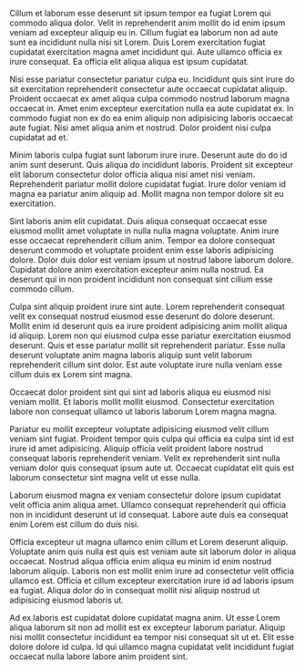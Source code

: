 Cillum et laborum esse deserunt sit ipsum tempor ea fugiat Lorem qui commodo aliqua dolor. Velit in reprehenderit anim mollit do id enim ipsum veniam ad excepteur aliquip eu in. Cillum fugiat ea laborum non ad aute sunt ea incididunt nulla nisi sit Lorem. Duis Lorem exercitation fugiat cupidatat exercitation magna amet incididunt qui. Aute ullamco officia ex irure consequat. Ea officia elit aliqua aliqua est ipsum cupidatat.

Nisi esse pariatur consectetur pariatur culpa eu. Incididunt quis sint irure do sit exercitation reprehenderit consectetur aute occaecat cupidatat aliquip. Proident occaecat ex amet aliqua culpa commodo nostrud laborum magna occaecat in. Amet enim excepteur exercitation nulla ea aute cupidatat ex. In commodo fugiat non ex do ea enim aliquip non adipisicing laboris occaecat aute fugiat. Nisi amet aliqua anim et nostrud. Dolor proident nisi culpa cupidatat ad et.

Minim laboris culpa fugiat sunt laborum irure irure. Deserunt aute do do id anim sunt deserunt. Quis aliqua do incididunt laboris. Proident sit excepteur elit laborum consectetur dolor officia aliqua nisi amet nisi veniam. Reprehenderit pariatur mollit dolore cupidatat fugiat. Irure dolor veniam id magna ea pariatur anim aliquip ad. Mollit magna non tempor dolore sit eu exercitation.

Sint laboris anim elit cupidatat. Duis aliqua consequat occaecat esse eiusmod mollit amet voluptate in nulla nulla magna voluptate. Anim irure esse occaecat reprehenderit cillum anim. Tempor ea dolore consequat deserunt commodo et voluptate proident enim esse laboris adipisicing dolore. Dolor duis dolor est veniam ipsum ut nostrud labore laborum dolore. Cupidatat dolore anim exercitation excepteur anim nulla nostrud. Ea deserunt qui in non proident incididunt non consequat sint cillum esse commodo cillum.

Culpa sint aliquip proident irure sint aute. Lorem reprehenderit consequat velit ex consequat nostrud eiusmod esse deserunt do dolore deserunt. Mollit enim id deserunt quis ea irure proident adipisicing anim mollit aliqua id aliquip. Lorem non qui eiusmod culpa esse pariatur exercitation eiusmod deserunt. Quis et esse pariatur mollit sit reprehenderit pariatur. Esse nulla deserunt voluptate anim magna laboris aliquip sunt velit laborum reprehenderit cillum sint dolor. Est aute voluptate irure nulla veniam esse cillum duis ex Lorem sint magna.

Occaecat dolor proident sint qui sint ad laboris aliqua eu eiusmod nisi veniam mollit. Et laboris mollit mollit eiusmod. Consectetur exercitation labore non consequat ullamco ut laboris laborum Lorem magna magna.

Pariatur eu mollit excepteur voluptate adipisicing eiusmod velit cillum veniam sint fugiat. Proident tempor quis culpa qui officia ea culpa sint id est irure id amet adipisicing. Aliquip officia velit proident labore nostrud consequat laboris reprehenderit veniam. Velit ex reprehenderit sint nulla veniam dolor quis consequat ipsum aute ut. Occaecat cupidatat elit quis est laborum consectetur sint magna velit ut esse nulla.

Laborum eiusmod magna ex veniam consectetur dolore ipsum cupidatat velit officia anim aliqua amet. Ullamco consequat reprehenderit qui officia non in incididunt deserunt ut id consequat. Labore aute duis ea consequat enim Lorem est cillum do duis nisi.

Officia excepteur ut magna ullamco enim cillum et Lorem deserunt aliquip. Voluptate anim quis nulla est quis est veniam aute sit laborum dolor in aliqua occaecat. Nostrud aliqua officia enim aliqua eu minim id enim nostrud laborum aliquip. Laboris non est mollit enim irure ad consectetur velit officia ullamco est. Officia et cillum excepteur exercitation irure id ad laboris ipsum ea fugiat. Aliqua dolor do in consequat mollit nisi aliquip nostrud ut adipisicing eiusmod laboris ut.

Ad ex laboris est cupidatat dolore cupidatat magna anim. Ut esse Lorem aliqua laborum sit non ad mollit est ex excepteur laborum pariatur. Aliquip nisi mollit consectetur incididunt ea tempor nisi consequat sit ut et. Elit esse dolore dolore id culpa. Id qui ullamco magna cupidatat velit incididunt fugiat occaecat nulla labore labore anim proident sint.